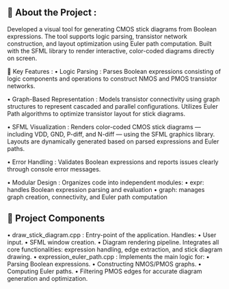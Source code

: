 ## 🧠 About the Project :
Developed a visual tool for generating CMOS stick diagrams from Boolean expressions.
The tool supports logic parsing, transistor network construction, and layout optimization using Euler path computation.
Built with the SFML library to render interactive, color-coded diagrams directly on screen.



🚀 Key Features :
• Logic Parsing :
Parses Boolean expressions consisting of logic components and operations to construct NMOS and PMOS transistor networks.

• Graph-Based Representation :
Models transistor connectivity using graph structures to represent cascaded and parallel configurations.
Utilizes Euler Path algorithms to optimize transistor layout for stick diagrams.

• SFML Visualization :
Renders color-coded CMOS stick diagrams — including VDD, GND, P-diff, and N-diff — using the SFML graphics library.
Layouts are dynamically generated based on parsed expressions and Euler paths.

• Error Handling :
Validates Boolean expressions and reports issues clearly through console error messages.

• Modular Design :
Organizes code into independent modules:
• expr: handles Boolean expression parsing and evaluation
• graph: manages graph creation, connectivity, and Euler path computation

## 🧩 Project Components
• draw_stick_diagram.cpp :
Entry-point of the application. Handles:
• User input.
• SFML window creation.
• Diagram rendering pipeline.
Integrates all core functionalities: expression handling, edge extraction, and stick diagram drawing.
• expression_euler_path.cpp :
Implements the main logic for:
• Parsing Boolean expressions.
• Constructing NMOS/PMOS graphs.
• Computing Euler paths.
• Filtering PMOS edges for accurate diagram generation and optimization.
